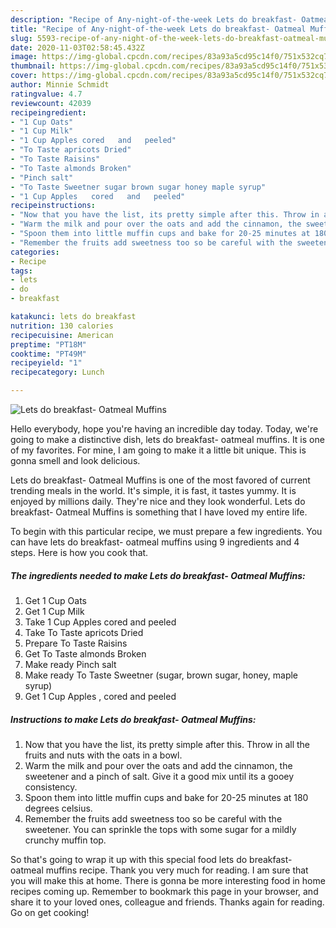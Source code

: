 ```yaml
---
description: "Recipe of Any-night-of-the-week Lets do breakfast- Oatmeal Muffins"
title: "Recipe of Any-night-of-the-week Lets do breakfast- Oatmeal Muffins"
slug: 5593-recipe-of-any-night-of-the-week-lets-do-breakfast-oatmeal-muffins
date: 2020-11-03T02:58:45.432Z
image: https://img-global.cpcdn.com/recipes/83a93a5cd95c14f0/751x532cq70/lets-do-breakfast-oatmeal-muffins-recipe-main-photo.jpg
thumbnail: https://img-global.cpcdn.com/recipes/83a93a5cd95c14f0/751x532cq70/lets-do-breakfast-oatmeal-muffins-recipe-main-photo.jpg
cover: https://img-global.cpcdn.com/recipes/83a93a5cd95c14f0/751x532cq70/lets-do-breakfast-oatmeal-muffins-recipe-main-photo.jpg
author: Minnie Schmidt
ratingvalue: 4.7
reviewcount: 42039
recipeingredient:
- "1 Cup Oats"
- "1 Cup Milk"
- "1 Cup Apples cored   and   peeled"
- "To Taste apricots Dried"
- "To Taste Raisins"
- "To Taste almonds Broken"
- "Pinch salt"
- "To Taste Sweetner sugar brown sugar honey maple syrup"
- "1 Cup Apples   cored   and   peeled"
recipeinstructions:
- "Now that you have the list, its pretty simple after this. Throw in all the fruits and nuts with the oats in a bowl."
- "Warm the milk and pour over the oats and add the cinnamon, the sweetener and a pinch of salt. Give it a good mix until its a gooey consistency."
- "Spoon them into little muffin cups and bake for 20-25 minutes at 180 degrees celsius."
- "Remember the fruits add sweetness too so be careful with the sweetener. You can sprinkle the tops with some sugar for a mildly crunchy muffin top."
categories:
- Recipe
tags:
- lets
- do
- breakfast

katakunci: lets do breakfast 
nutrition: 130 calories
recipecuisine: American
preptime: "PT18M"
cooktime: "PT49M"
recipeyield: "1"
recipecategory: Lunch

---
```



![Lets do breakfast- Oatmeal Muffins](https://img-global.cpcdn.com/recipes/83a93a5cd95c14f0/751x532cq70/lets-do-breakfast-oatmeal-muffins-recipe-main-photo.jpg)

Hello everybody, hope you're having an incredible day today. Today, we're going to make a distinctive dish, lets do breakfast- oatmeal muffins. It is one of my favorites. For mine, I am going to make it a little bit unique. This is gonna smell and look delicious.

Lets do breakfast- Oatmeal Muffins is one of the most favored of current trending meals in the world. It's simple, it is fast, it tastes yummy. It is enjoyed by millions daily. They're nice and they look wonderful. Lets do breakfast- Oatmeal Muffins is something that I have loved my entire life.




To begin with this particular recipe, we must prepare a few ingredients. You can have lets do breakfast- oatmeal muffins using 9 ingredients and 4 steps. Here is how you cook that.

<!--inarticleads1-->

##### The ingredients needed to make Lets do breakfast- Oatmeal Muffins:

1. Get 1 Cup Oats
1. Get 1 Cup Milk
1. Take 1 Cup Apples cored   and   peeled
1. Take To Taste apricots Dried
1. Prepare To Taste Raisins
1. Get To Taste almonds Broken
1. Make ready Pinch salt
1. Make ready To Taste Sweetner (sugar, brown sugar, honey, maple syrup)
1. Get 1 Cup Apples ,  cored   and   peeled




<!--inarticleads2-->

##### Instructions to make Lets do breakfast- Oatmeal Muffins:

1. Now that you have the list, its pretty simple after this. Throw in all the fruits and nuts with the oats in a bowl.
1. Warm the milk and pour over the oats and add the cinnamon, the sweetener and a pinch of salt. Give it a good mix until its a gooey consistency.
1. Spoon them into little muffin cups and bake for 20-25 minutes at 180 degrees celsius.
1. Remember the fruits add sweetness too so be careful with the sweetener. You can sprinkle the tops with some sugar for a mildly crunchy muffin top.




So that's going to wrap it up with this special food lets do breakfast- oatmeal muffins recipe. Thank you very much for reading. I am sure that you will make this at home. There is gonna be more interesting food in home recipes coming up. Remember to bookmark this page in your browser, and share it to your loved ones, colleague and friends. Thanks again for reading. Go on get cooking!

